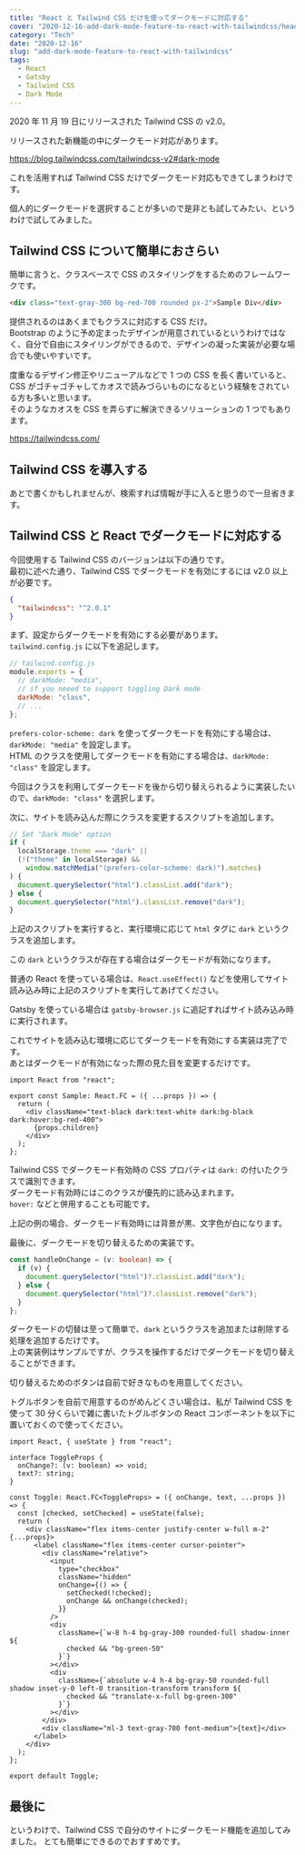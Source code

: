 ```yaml
---
title: "React と Tailwind CSS だけを使ってダークモードに対応する"
cover: "2020-12-16-add-dark-mode-feature-to-react-with-tailwindcss/header.png"
category: "Tech"
date: "2020-12-16"
slug: "add-dark-mode-feature-to-react-with-tailwindcss"
tags:
  - React
  - Gatsby
  - Tailwind CSS
  - Dark Mode
---
```


2020 年 11 月 19 日にリリースされた Tailwind CSS の v2.0。

リリースされた新機能の中にダークモード対応があります。

https://blog.tailwindcss.com/tailwindcss-v2#dark-mode

これを活用すれば Tailwind CSS だけでダークモード対応もできてしまうわけです。

個人的にダークモードを選択することが多いので是非とも試してみたい、というわけで試してみました。

## Tailwind CSS について簡単におさらい

簡単に言うと、クラスベースで CSS のスタイリングをするためのフレームワークです。

```html
<div class="text-gray-300 bg-red-700 rounded px-2">Sample Div</div>
```

提供されるのはあくまでもクラスに対応する CSS だけ。  
Bootstrap のように予め定まったデザインが用意されているというわけではなく、自分で自由にスタイリングができるので、デザインの凝った実装が必要な場合でも使いやすいです。

度重なるデザイン修正やリニューアルなどで 1 つの CSS を長く書いていると、 CSS がゴチャゴチャしてカオスで読みづらいものになるという経験をされている方も多いと思います。  
そのようなカオスを CSS を弄らずに解決できるソリューションの 1 つでもあります。

https://tailwindcss.com/

## Tailwind CSS を導入する

あとで書くかもしれませんが、検索すれば情報が手に入ると思うので一旦省きます。

## Tailwind CSS と React でダークモードに対応する

今回使用する Tailwind CSS のバージョンは以下の通りです。  
最初に述べた通り、Tailwind CSS でダークモードを有効にするには v2.0 以上が必要です。

```json
{
  "tailwindcss": "^2.0.1"
}
```

まず、設定からダークモードを有効にする必要があります。  
`tailwind.config.js` に以下を追記します。

```js
// tailwind.config.js
module.exports = {
  // darkMode: "media",
  // if you neeed to support toggling Dark mode
  darkMode: "class",
  // ...
};
```

`prefers-color-scheme: dark` を使ってダークモードを有効にする場合は、`darkMode: "media"` を設定します。  
HTML のクラスを使用してダークモードを有効にする場合は、`darkMode: "class"` を設定します。

今回はクラスを利用してダークモードを後から切り替えられるように実装したいので、`darkMode: "class"` を選択します。

次に、サイトを読み込んだ際にクラスを変更するスクリプトを追加します。

```js
// Set "Dark Mode" option
if (
  localStorage.theme === "dark" ||
  (!("theme" in localStorage) &&
    window.matchMedia("(prefers-color-scheme: dark)").matches)
) {
  document.querySelector("html").classList.add("dark");
} else {
  document.querySelector("html").classList.remove("dark");
}
```

上記のスクリプトを実行すると、実行環境に応じて `html` タグに `dark` というクラスを追加します。

この `dark` というクラスが存在する場合はダークモードが有効になります。

普通の React を使っている場合は、`React.useEffect()` などを使用してサイト読み込み時に上記のスクリプトを実行してあげてください。

Gatsby を使っている場合は `gatsby-browser.js` に追記すればサイト読み込み時に実行されます。

これでサイトを読み込む環境に応じてダークモードを有効にする実装は完了です。  
あとはダークモードが有効になった際の見た目を変更するだけです。

```tsx
import React from "react";

export const Sample: React.FC = ({ ...props }) => {
  return (
    <div className="text-black dark:text-white dark:bg-black dark:hover:bg-red-400">
      {props.children}
    </div>
  );
};
```

Tailwind CSS でダークモード有効時の CSS プロパティは `dark:` の付いたクラスで識別できます。  
ダークモード有効時にはこのクラスが優先的に読み込まれます。  
`hover:` などと併用することも可能です。

上記の例の場合、ダークモード有効時には背景が黒、文字色が白になります。

最後に、ダークモードを切り替えるための実装です。

```ts
const handleOnChange = (v: boolean) => {
  if (v) {
    document.querySelector("html")?.classList.add("dark");
  } else {
    document.querySelector("html")?.classList.remove("dark");
  }
};
```

ダークモードの切替は至って簡単で、`dark` というクラスを追加または削除する処理を追加するだけです。  
上の実装例はサンプルですが、クラスを操作するだけでダークモードを切り替えることができます。

切り替えるためのボタンは自前で好きなものを用意してください。

トグルボタンを自前で用意するのがめんどくさい場合は、私が Tailwind CSS を使って 30 分くらいで雑に書いたトグルボタンの React コンポーネントを以下に置いておくので使ってください。

```tsx
import React, { useState } from "react";

interface ToggleProps {
  onChange?: (v: boolean) => void;
  text?: string;
}

const Toggle: React.FC<ToggleProps> = ({ onChange, text, ...props }) => {
  const [checked, setChecked] = useState(false);
  return (
    <div className="flex items-center justify-center w-full m-2" {...props}>
      <label className="flex items-center cursor-pointer">
        <div className="relative">
          <input
            type="checkbox"
            className="hidden"
            onChange={() => {
              setChecked(!checked);
              onChange && onChange(checked);
            }}
          />
          <div
            className={`w-8 h-4 bg-gray-300 rounded-full shadow-inner ${
              checked && "bg-green-50"
            }`}
          ></div>
          <div
            className={`absolute w-4 h-4 bg-gray-50 rounded-full shadow inset-y-0 left-0 transition-transform transform ${
              checked && "translate-x-full bg-green-300"
            }`}
          ></div>
        </div>
        <div className="ml-3 text-gray-700 font-medium">{text}</div>
      </label>
    </div>
  );
};

export default Toggle;
```

## 最後に

というわけで、Tailwind CSS で自分のサイトにダークモード機能を追加してみました。
とても簡単にできるのでおすすめです。
